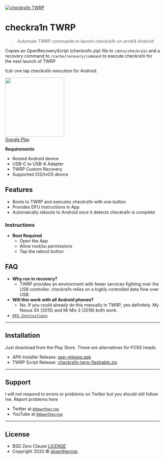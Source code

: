 <a href="https://downthecrop.xyz/"><img src="https://github.com/downthecrop/checkra1n-twrp/raw/master/app/src/main/res/mipmap-xxxhdpi/ic_launcher_cr.png" title="checkra1n TWRP" alt="checkra1n TWRP"></a>

# checkra1n TWRP

> Automate TWRP commands to launch checkra1n on arm64 Android

Copies an OpenRecoveryScript (checkra1n.zip) file to `/data/checkra1n` and a recovery command to `/cache/recovery/command` to execute checkra1n for the next launch of TWRP

tl;dr one tap checkra1n execution for Android.


<a href="https://play.google.com/store/apps/details?id=com.downthecrop.checkra1n_kotlin"><img width="192px" src="https://play.google.com/intl/en_us/badges/static/images/badges/en_badge_web_generic.png"><br>Google Play</a>

**Requirements**

- Rooted Android device
- USB-C to USB-A Adapter
- TWRP Custom Recovery
- Supported iOS/tvOS device

## Features

- Boots to TWRP and executes checkra1n with one button
- Provides DFU Instructions in App
- Automaically reboots to Android once it detects checkra1n is complete 

### Instructions

- **Root Required**
	- Open the App
	- Allow root/su permissions
	- Tap the reboot button

## FAQ

- **Why run in recovery?**
    - TWRP provides an environment with fewer services fighting over the USB controller. checkra1n relies on a highly controlled data flow over USB.
- **Will this work with all Android phones?**
	- No. If you could already do this manually in TWRP, yes definitely. My Nexus 5X (2015) and Mi Mix 3 (2018) both work.
- <a href="https://help.ifixit.com/article/108-dfu-restore" target="_blank">`DFU Instructions`</a>


---

## Installation

Just download from the Play Store. These are alternatives for FOSS heads.

- APK Installer Release: <a href="https://github.com/downthecrop/checkra1n-twrp/raw/master/app/release/app-release.apk">app-release.apk</a>
- TWRP Script Release: <a href="https://github.com/downthecrop/checkra1n-twrp/releases/latest">checkra1n-twrp-flashable.zip</a>

---

## Support

I will not respond to errors or problems on Twitter but you should still follow me. Report problems here

- Twitter at <a href="http://twitter.com/downthecrop" target="_blank">`@downthecrop`</a>
- YouTube at <a href="http://youtube.com/downthecrop" target="_blank">`@downthecrop`</a>

---

## License

- BSD Zero Clause <a href="https://github.com/downthecrop/checkra1n-twrp/blob/master/LICENSE">LICENSE</a>
- Copyright 2020 © <a href="https://downthecrop.xyz/" target="_blank">downthecrop</a>.
